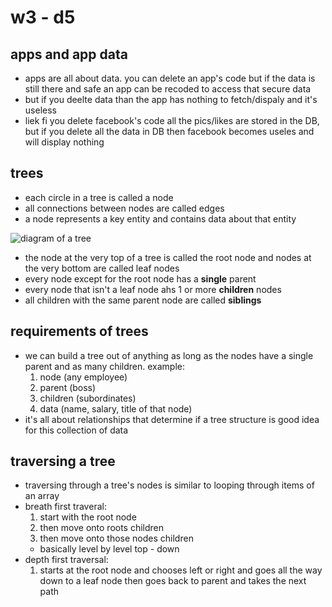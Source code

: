 # w3 - d5

## apps and app data
* apps are all about data. you can delete an app's code but if the data is still there and safe an app can be recoded to access that secure data
* but if you deelte data than the app has nothing to fetch/dispaly and it's useless
* liek fi you delete facebook's code all the pics/likes are stored in the DB, but if you delete all the data in DB then facebook becomes useles and will display nothing

## trees
* each circle in a tree is called a node
* all connections between nodes are called edges
* a node represents a key entity and contains data about that entity

![diagram of a tree](https://i.imgur.com/0DLZ1jI.png)
* the node at the very top of a tree is called the root node and nodes at the very bottom are called leaf nodes
* every node except for the root node has a <strong>single</strong> parent
* every node that isn't a leaf node ahs 1 or more <strong>children</strong> nodes
* all children with the same parent node are called <strong>siblings</strong>

## requirements of trees
* we can build a tree out of anything as long as the nodes have a single parent and as many children. example:
  1. node (any employee)
  2. parent (boss)
  3. children (subordinates)
  4. data (name, salary, title of that node)
* it's all about relationships that determine if a tree structure is good idea for this collection of data

## traversing a tree
* traversing through a tree's nodes is similar to looping through items of an array
* breath first traveral:
  1. start with the root node
  2. then move onto roots children
  3. then move onto those nodes children
  * basically level by level top - down
* depth first traversal:
  1. starts at the root node and chooses left or right and goes all the way down to a leaf node then goes back to parent and takes the next path